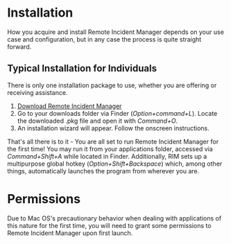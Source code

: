 # Installation
How you acquire and install Remote Incident Manager depends on your use case and configuration, but in any case the process is quite straight forward.
## Typical Installation for Individuals
There is only one installation package to use, whether you are offering or receiving assistance.
1. [Download Remote Incident Manager](https://download.pneumasolutions.com/rim/rimsetup.exe)
1. Go to your downloads folder via Finder (*Option+command+L*). Locate the downloaded .pkg file and open it with *Command+O*.
1. An installation wizard will appear. Follow the onscreen instructions.
<!-- end -->
That's all there is to it - You are all set to run Remote Incident Manager for the first time! You may run it from your applications folder, accessed via *Command+Shift+A* while located in Finder. Additionally, RIM sets up a multipurpose global hotkey (*Option+Shift+Backspace*) which, among other things, automatically launches the program from wherever you are.  

# Permissions
Due to Mac OS's precautionary behavior when dealing with applications of this nature for the first time, you will need to grant some permissions to Remote Incident Manager upon first launch.
